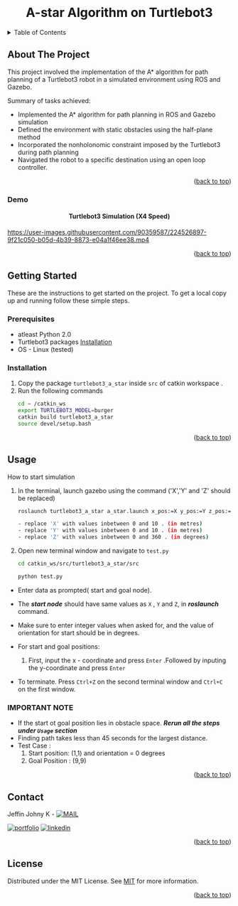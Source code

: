 <a name="readme-top"></a>

<!-- PROJECT LOGO -->
<br />
<div align="center">


  <h1 align="center"> A-star Algorithm on Turtlebot3</h1>


</div>



<!-- TABLE OF CONTENTS -->
<details>
  <summary>Table of Contents</summary>
  <ol>
    <li>
      <a href="#about-the-project">About The Project</a>
      <ul>
        <li><a href="#demo">Demo</a></li>
      </ul>
    </li>
    <li>
      <a href="#getting-started">Getting Started</a>
      <ul>
        <li><a href="#prerequisites">Prerequisites</a></li>
        <li><a href="#installation">Installation</a></li>
      </ul>
    </li>
    <li><a href="#usage">Usage</a></li>
    <li><a href="#contact">Contact</a></li>
    <li><a href="#license">License</a></li>
  </ol>
</details>



<!-- ABOUT THE PROJECT -->
## About The Project



This project involved the implementation of the A* algorithm for path planning of a Turtlebot3 robot in a simulated environment using ROS and Gazebo.

Summary of tasks achieved:
* Implemented the A* algorithm for path planning in ROS and Gazebo simulation
* Defined the environment with static obstacles using the half-plane method
* Incorporated the nonholonomic constraint imposed by the Turtlebot3 during path planning
* Navigated the robot to a specific destination using an open loop controller.

<p align="right">(<a href="#readme-top">back to top</a>)</p>

### Demo

<div align="center">


  <h4 align="center"> Turtlebot3 Simulation (X4 Speed)</h4>


</div>

https://user-images.githubusercontent.com/90359587/224526897-9f21c050-b05d-4b39-8873-e04a1f46ee38.mp4
<p align="right">(<a href="#readme-top">back to top</a>)</p>



<!-- GETTING STARTED -->
## Getting Started

These are the instructions to get started on the project.
To get a local copy up and running follow these simple steps.

### Prerequisites
* atleast Python 2.0
* Turtlebot3 packages [Installation](https://emanual.robotis.com/docs/en/platform/turtlebot3/quick-start/)
* OS - Linux (tested)


### Installation

1. Copy the package ```turtlebot3_a_star``` inside ```src``` of catkin workspace . 
2. Run the following commands
   ```sh
   cd ∼ /catkin_ws
   export TURTLEBOT3_MODEL=burger
   catkin build turtlebot3_a_star
   source devel/setup.bash
   ```


<p align="right">(<a href="#readme-top">back to top</a>)</p>



<!-- USAGE EXAMPLES -->
## Usage

How to start simulation
1. In the terminal, launch gazebo using the command ('X','Y' and 'Z' should be replaced)
   ```sh
   roslaunch turtlebot3_a_star a_star.launch x_pos:=X y_pos:=Y z_pos:=Z
   ```
   ```sh
   - replace 'X' with values inbetween 0 and 10 . (in metres) 
   - replace 'Y' with values inbetween 0 and 10 . (in metres)       
   - replace 'Z' with values inbetween 0 and 360 . (in degrees)
   ```
2. Open new terminal window and navigate to ```test.py```
   ```sh
   cd catkin_ws/src/turtlebot3_a_star/src 
   ```
   ```sh
   python test.py   
   ```
* Enter data as prompted( start and goal node).
* The ***start node*** should have same values as  ```X``` , ```Y``` and ```Z```, in ***roslaunch*** command. 
* Make sure to enter integer values when asked for, and the value of orientation for start should be in degrees.
* For start and goal positions:

    1. First, input the x - coordinate and press ```Enter``` .Followed by inputing the y-coordinate and press ```Enter``` 
* To terminate. Press ```Ctrl+Z``` on the second terminal window and ```Ctrl+C``` on the first window.

### IMPORTANT NOTE
* If the start ot goal position lies in obstacle space. ***Rerun all the steps under ```Usage``` section***
* Finding path takes less than 45 seconds for the largest distance.
* Test Case :
    1. Start position: (1,1) and orientation = 0 degrees
    2. Goal Position : (9,9)
<p align="right">(<a href="#readme-top">back to top</a>)</p>



<!-- CONTACT -->
## Contact

Jeffin Johny K - [![MAIL](https://img.shields.io/badge/Gmail-D14836?style=for-the-badge&logo=gmail&logoColor=white)](mailto:jeffinjk@umd.edu)
	
[![portfolio](https://img.shields.io/badge/my_portfolio-000?style=for-the-badge&logo=ko-fi&logoColor=white)](https://github.com/KACHAPPILLY2021)
[![linkedin](https://img.shields.io/badge/linkedin-0A66C2?style=for-the-badge&logo=linkedin&logoColor=white)](http://www.linkedin.com/in/jeffin-johny-kachappilly-0a8597136)

<p align="right">(<a href="#readme-top">back to top</a>)</p>



<!-- LICENSE -->
## License

Distributed under the MIT License. See [MIT](https://choosealicense.com/licenses/mit/) for more information.

<p align="right">(<a href="#readme-top">back to top</a>)</p>



<!-- MARKDOWN LINKS & IMAGES -->
<!-- https://www.markdownguide.org/basic-syntax/#reference-style-links -->
[contributors-shield]: https://img.shields.io/github/contributors/othneildrew/Best-README-Template.svg?style=for-the-badge
[contributors-url]: https://github.com/othneildrew/Best-README-Template/graphs/contributors
[forks-shield]: https://img.shields.io/github/forks/othneildrew/Best-README-Template.svg?style=for-the-badge
[forks-url]: https://github.com/othneildrew/Best-README-Template/network/members
[stars-shield]: https://img.shields.io/github/stars/othneildrew/Best-README-Template.svg?style=for-the-badge
[stars-url]: https://github.com/othneildrew/Best-README-Template/stargazers
[issues-shield]: https://img.shields.io/github/issues/othneildrew/Best-README-Template.svg?style=for-the-badge
[issues-url]: https://github.com/othneildrew/Best-README-Template/issues
[license-shield]: https://img.shields.io/github/license/othneildrew/Best-README-Template.svg?style=for-the-badge
[license-url]: https://github.com/othneildrew/Best-README-Template/blob/master/LICENSE.txt
[linkedin-shield]: https://img.shields.io/badge/-LinkedIn-black.svg?style=for-the-badge&logo=linkedin&colorB=555
[linkedin-url]: https://linkedin.com/in/othneildrew
[product-screenshot]: images/screenshot.png
[Next.js]: https://img.shields.io/badge/next.js-000000?style=for-the-badge&logo=nextdotjs&logoColor=white
[Next-url]: https://nextjs.org/
[React.js]: https://img.shields.io/badge/React-20232A?style=for-the-badge&logo=react&logoColor=61DAFB
[React-url]: https://reactjs.org/
[Vue.js]: https://img.shields.io/badge/Vue.js-35495E?style=for-the-badge&logo=vuedotjs&logoColor=4FC08D
[Vue-url]: https://vuejs.org/
[Angular.io]: https://img.shields.io/badge/Angular-DD0031?style=for-the-badge&logo=angular&logoColor=white
[Angular-url]: https://angular.io/
[Svelte.dev]: https://img.shields.io/badge/Svelte-4A4A55?style=for-the-badge&logo=svelte&logoColor=FF3E00
[Svelte-url]: https://svelte.dev/
[Laravel.com]: https://img.shields.io/badge/Laravel-FF2D20?style=for-the-badge&logo=laravel&logoColor=white
[Laravel-url]: https://laravel.com
[Bootstrap.com]: https://img.shields.io/badge/Bootstrap-563D7C?style=for-the-badge&logo=bootstrap&logoColor=white
[Bootstrap-url]: https://getbootstrap.com
[JQuery.com]: https://img.shields.io/badge/jQuery-0769AD?style=for-the-badge&logo=jquery&logoColor=white
[JQuery-url]: https://jquery.com
